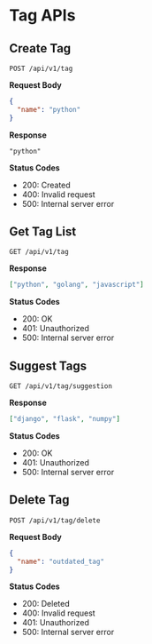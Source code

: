 # Tag APIs

## Create Tag

```
POST /api/v1/tag
```

**Request Body**

```json
{
  "name": "python"
}
```

**Response**

```
"python"
```

**Status Codes**

- 200: Created
- 400: Invalid request
- 500: Internal server error

## Get Tag List

```
GET /api/v1/tag
```

**Response**

```json
["python", "golang", "javascript"]
```

**Status Codes**

- 200: OK
- 401: Unauthorized
- 500: Internal server error

## Suggest Tags

```
GET /api/v1/tag/suggestion
```

**Response**

```json
["django", "flask", "numpy"]
```

**Status Codes**

- 200: OK
- 401: Unauthorized
- 500: Internal server error

## Delete Tag

```
POST /api/v1/tag/delete
```

**Request Body**

```json
{
  "name": "outdated_tag"
}
```

**Status Codes**

- 200: Deleted
- 400: Invalid request
- 401: Unauthorized
- 500: Internal server error
